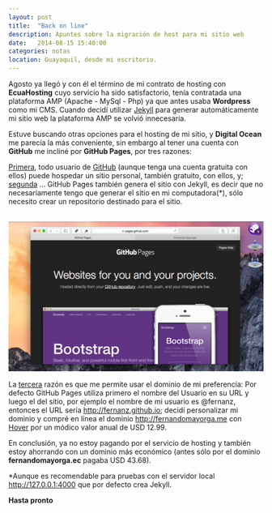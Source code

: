 ```yaml
---
layout: post
title:  "Back on line"
description: Apuntes sobre la migración de host para mi sitio web
date:   2014-08-15 15:40:00
categories: notas
location: Guayaquil, desde mi escritorio.
---
```


Agosto ya llegó y con él el término de mi contrato de hosting con **EcuaHosting** cuyo servicio ha sido satisfactorio, tenía contratada una plataforma AMP (Apache - MySql - Php) ya que antes usaba **Wordpress** como mi CMS. Cuando decidí utilizar [Jekyll](http://jekyllrb.com) para generar automáticamente mi sitio web la plataforma AMP se volvió innecesaria.  

Estuve buscando otras opciones para el hosting de mi sitio, y **Digital Ocean** me parecía la más conveniente, sin embargo al tener una cuenta con **GitHub** me incliné por **GitHub Pages**, por tres razones:

<u>Primera</u>, todo usuario de [GitHub](http://github.com) (aunque tenga una cuenta gratuita con ellos) puede hospedar un sitio personal, también gratuito, con ellos, y; <u>segunda</u> ... GitHub Pages también genera el sitio con Jekyll, es decir que no necesariamente tengo que generar el sitio en mi computadora(*), sólo necesito crear un repositorio destinado para el sitio.  

<br />
<section class="fluido">
				<div class="gallery">
				<a href="/assets/GHP.png" title="" data-fluidbox class="col-1"><img src="/assets/GHP.png" alt="" title="" /></a>
				</div>
</section>

La <u>tercera</u> razón es que me permite usar el dominio de mi preferencia: Por defecto GitHub Pages utiliza primero el nombre del Usuario en su URL y luego el del sitio, por ejemplo el nombre de mi usuario es @fernanz, entonces el URL sería http://fernanz.github.io; decidí personalizar mi dominio y compré en línea el dominio http://fernandomayorga.me con [Hover](http://hover.com) por un módico valor anual de USD 12.99.

En conclusión, ya no estoy pagando por el servicio de hosting y también estoy ahorrando con un dominio más económico (antes sólo por el dominio **fernandomayorga.ec** pagaba USD 43.68).

*Aunque es recomendable para pruebas con el servidor local http://127.0.0.1:4000 que por defecto crea Jekyll.  

**Hasta pronto**